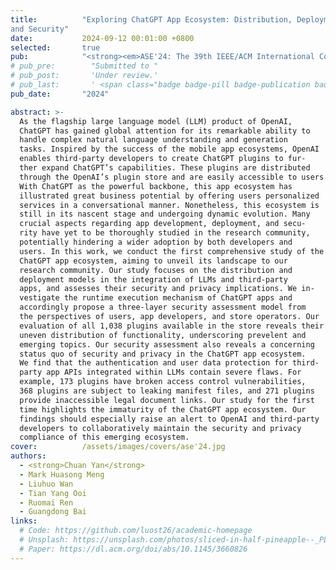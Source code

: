 ```yaml
---
title:          "Exploring ChatGPT App Ecosystem: Distribution, Deployment
and Security"
date:           2024-09-12 00:01:00 +0800
selected:       true
pub:            "<strong><em>ASE'24: The 39th IEEE/ACM International Conference on Automated Software Engineering</em></strong>"
# pub_pre:        "Submitted to "
# pub_post:       'Under review.'
# pub_last:       ' <span class="badge badge-pill badge-publication badge-success">Spotlight</span>'
pub_date:       "2024"

abstract: >-
  As the flagship large language model (LLM) product of OpenAI,
  ChatGPT has gained global attention for its remarkable ability to
  handle complex natural language understanding and generation
  tasks. Inspired by the success of the mobile app ecosystems, OpenAI
  enables third-party developers to create ChatGPT plugins to fur-
  ther expand ChatGPT’s capabilities. These plugins are distributed
  through the OpenAI’s plugin store and are easily accessible to users.
  With ChatGPT as the powerful backbone, this app ecosystem has
  illustrated great business potential by offering users personalized
  services in a conversational manner. Nonetheless, this ecosystem is
  still in its nascent stage and undergoing dynamic evolution. Many
  crucial aspects regarding app development, deployment, and secu-
  rity have yet to be thoroughly studied in the research community,
  potentially hindering a wider adoption by both developers and
  users. In this work, we conduct the first comprehensive study of the
  ChatGPT app ecosystem, aiming to unveil its landscape to our
  research community. Our study focuses on the distribution and
  deployment models in the integration of LLMs and third-party
  apps, and assesses their security and privacy implications. We in-
  vestigate the runtime execution mechanism of ChatGPT apps and
  accordingly propose a three-layer security assessment model from
  the perspectives of users, app developers, and store operators. Our
  evaluation of all 1,038 plugins available in the store reveals their
  uneven distribution of functionality, underscoring prevelent and
  emerging topics. Our security assessment also reveals a concerning
  status quo of security and privacy in the ChatGPT app ecosystem.
  We find that the authentication and user data protection for third-
  party app APIs integrated within LLMs contain severe flaws. For
  example, 173 plugins have broken access control vulnerabilities,
  368 plugins are subject to leaking manifest files, and 271 plugins
  provide inaccessible legal document links. Our study for the first
  time highlights the immaturity of the ChatGPT app ecosystem. Our
  findings should especially raise an alert to OpenAI and third-party
  developers to collaboratively maintain the security and privacy
  compliance of this emerging ecosystem.
cover:          /assets/images/covers/ase'24.jpg
authors:
  - <strong>Chuan Yan</strong>
  - Mark Huasong Meng
  - Liuhuo Wan
  - Tian Yang Ooi
  - Ruomai Ren
  - Guangdong Bai
links:
  # Code: https://github.com/luost26/academic-homepage
  # Unsplash: https://unsplash.com/photos/sliced-in-half-pineapple--_PLJZmHZzk
  # Paper: https://dl.acm.org/doi/abs/10.1145/3660826
---
```


